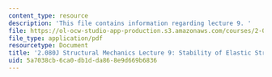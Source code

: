 ```yaml
---
content_type: resource
description: 'This file contains information regarding lecture 9. '
file: https://ol-ocw-studio-app-production.s3.amazonaws.com/courses/2-080j-structural-mechanics-fall-2013/5a7038cb6ca0db1dda868e9d669b6836_MIT2_080JF13_Lecture9.pdf
file_type: application/pdf
resourcetype: Document
title: '2.080J Structural Mechanics Lecture 9: Stability of Elastic Structures'
uid: 5a7038cb-6ca0-db1d-da86-8e9d669b6836
---
```


